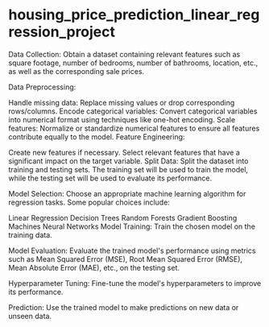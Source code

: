 # housing_price_prediction_linear_regression_project
Data Collection: Obtain a dataset containing relevant features such as square footage, number of bedrooms, number of bathrooms, location, etc., as well as the corresponding sale prices.

Data Preprocessing:

Handle missing data: Replace missing values or drop corresponding rows/columns.
Encode categorical variables: Convert categorical variables into numerical format using techniques like one-hot encoding.
Scale features: Normalize or standardize numerical features to ensure all features contribute equally to the model.
Feature Engineering:

Create new features if necessary.
Select relevant features that have a significant impact on the target variable.
Split Data: Split the dataset into training and testing sets. The training set will be used to train the model, while the testing set will be used to evaluate its performance.

Model Selection: Choose an appropriate machine learning algorithm for regression tasks. Some popular choices include:

Linear Regression
Decision Trees
Random Forests
Gradient Boosting Machines
Neural Networks
Model Training: Train the chosen model on the training data.

Model Evaluation: Evaluate the trained model's performance using metrics such as Mean Squared Error (MSE), Root Mean Squared Error (RMSE), Mean Absolute Error (MAE), etc., on the testing set.

Hyperparameter Tuning: Fine-tune the model's hyperparameters to improve its performance.

Prediction: Use the trained model to make predictions on new data or unseen data.

